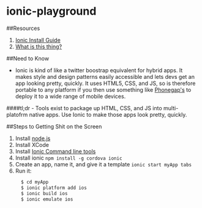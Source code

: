 # ionic-playground
##Resources
1. [Ionic Install Guide](http://ionicframework.com/getting-started/)
2. [What is this thing?](http://blog.ionic.io/where-does-the-ionic-framework-fit-in/)

##Need to Know
- Ionic is kind of like a twitter boostrap equivalent for hybrid apps. It makes style and design patterns easily accessible and lets devs get an app looking pretty, quickly. It uses HTML5, CSS, and JS, so is therefore portable to any platform if you then use something like [Phonegap's](http://phonegap.com/) to deploy it to a wide range of mobile devices.

####tl;dr - Tools exist to package up HTML, CSS, and JS into multi-platofrm native apps. Use Ionic to make those apps look pretty, quickly.

##Steps to Getting Shit on the Screen
1. Install [node.js](https://nodejs.org/)
2. Install XCode
3. Install [Ionic Command line tools](https://www.npmjs.com/package/ionic)
4. Install ionic ```npm install -g cordova ionic```
5. Create an app, name it, and give it a template ```ionic start myApp tabs```
6. Run it:
    ```ruby
      $ cd myApp
      $ ionic platform add ios
      $ ionic build ios
      $ ionic emulate ios
    ```
